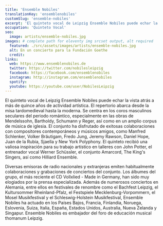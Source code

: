 ```yaml
---
title: 'Ensemble Nobiles'
translationKey: 'ensemblenobiles'
customSlug: 'ensemble-nobiles'
excerpt: 'El quinteto vocal de Leipzig Ensemble Nobiles puede echar la vista atrás a más de quince años de actividad artística. El repertorio abarca desde la misa tardomedieval hasta la moderna.'
occupation: 'Quinteto Vocal'
seo:
  image: artists/ensemble-nobiles.jpg
images: # complete path for eleventy img srcset output, alt required
  featured: ./src/assets/images/artists/ensemble-nobiles.jpg
  alt: En un concierto para la Fundación Goethe
  credit:
links:
  web: https://www.ensemblenobiles.de
  twitter: https://twitter.com/nobilesleipzig
  facebook: https://facebook.com/ensemblenobiles
  instagram: http://instagram.com/ensemblenobiles
  spotify:
  youtube: https://youtube.com/user/NobilesLeipzig
---
```


El quinteto vocal de Leipzig Ensemble Nobiles puede echar la vista atrás a más de quince años de actividad artística. El repertorio abarca desde la misa tardomedieval hasta la moderna. Se centra en los coros masculinos seculares del periodo romántico, especialmente en las obras de Mendelssohn, Bartholdy, Schumann y Reger, así como en un amplio corpus de música de iglesia. El conjunto ha disfrutado de exitosas colaboraciones con compositores contemporáneos y músicos amigos, como Manfred Schlenker, Volker Bräutigam, Fredo Jung, Jeremy Rawson, Daniel Hope, Juan de la Rubia, Sjaella y New York Polyphony. El quinteto recibió una valiosa inspiración para su trabajo artístico en talleres con John Potter, el entrenador vocal Werner Schüssler, el conjunto Amarcord, The King's Singers, así como Hilliard Ensemble.

Diversas emisoras de radio nacionales y extranjeras emiten habitualmente colaboraciones y grabaciones de conciertos del conjunto. Los álbumes del grupo, el más reciente el CD Vollxlied - Made in Germany, han sido muy elogiados por la prensa especializada. Además de numerosos conciertos en Alemania, entre ellos en festivales de renombre como el Bachfest Leipzig, el Kultursommer Rheinland-Pfalz, el Festspiele Mecklenburg-Vorpommern, el Mosel Musikfestival y el Schleswig-Holstein Musikfestival, Ensemble Nobiles ha actuado en los Países Bajos, Francia, Finlandia, Noruega, Eslovenia, Suiza, Italia, España, Estados Unidos, Australia, Nueva Zelanda y Singapur. Ensemble Nobiles es embajador del foro de educación musical thomanum Leipzig.
